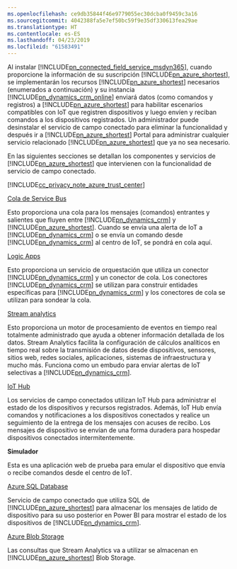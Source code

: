 ```yaml
---
ms.openlocfilehash: ce9db35844f46e9779055ec30dcba0f9459c3a16
ms.sourcegitcommit: 4042388fa5e7ef50bc59f9e35df330613fea29ae
ms.translationtype: HT
ms.contentlocale: es-ES
ms.lasthandoff: 04/23/2019
ms.locfileid: "61583491"
---
```

Al instalar [!INCLUDE[pn_connected_field_service_msdyn365](pn-connected-field-service-msdyn365.md)], cuando proporcione la información de su suscripción [!INCLUDE[pn_azure_shortest](pn-azure-shortest.md)], se implementarán los recursos [!INCLUDE[pn_azure_shortest](pn-azure-shortest.md)] necesarios (enumerados a continuación) y su instancia [!INCLUDE[pn_dynamics_crm_online](pn-dynamics-crm-online.md)] enviará datos (como comandos y registros) a [!INCLUDE[pn_azure_shortest](pn-azure-shortest.md)] para habilitar escenarios compatibles con IoT que registren dispositivos y luego envíen y reciban comandos a los dispositivos registrados. Un administrador puede desinstalar el servicio de campo conectado para eliminar la funcionalidad y después ir a [!INCLUDE[pn_azure_shortest](pn-azure-shortest.md)] Portal para administrar cualquier servicio relacionado [!INCLUDE[pn_azure_shortest](pn-azure-shortest.md)] que ya no sea necesario.  
  
 En las siguientes secciones se detallan los componentes y servicios de [!INCLUDE[pn_azure_shortest](pn-azure-shortest.md)] que intervienen con la funcionalidad de servicio de campo conectado.  
  
 [!INCLUDE[cc_privacy_note_azure_trust_center](cc-privacy-note-azure-trust-center.md)]  
  
 [Cola de Service Bus](https://azure.microsoft.com/documentation/articles/service-bus-dotnet-get-started-with-queues/)  
  
 Esto proporciona una cola para los mensajes (comandos) entrantes y salientes que fluyen entre [!INCLUDE[pn_dynamics_crm](pn-dynamics-crm.md)] y [!INCLUDE[pn_azure_shortest](pn-azure-shortest.md)]. Cuando se envía una alerta de IoT a [!INCLUDE[pn_dynamics_crm](pn-dynamics-crm.md)] o se envía un comando desde [!INCLUDE[pn_dynamics_crm](pn-dynamics-crm.md)] al centro de IoT, se pondrá en cola aquí.  
  
 [Logic Apps](https://azure.microsoft.com/services/logic-apps/)  
  
 Esto proporciona un servicio de orquestación que utiliza un conector [!INCLUDE[pn_dynamics_crm](pn-dynamics-crm.md)] y un conector de cola. Los conectores [!INCLUDE[pn_dynamics_crm](pn-dynamics-crm.md)] se utilizan para construir entidades específicas para [!INCLUDE[pn_dynamics_crm](pn-dynamics-crm.md)] y los conectores de cola se utilizan para sondear la cola.  
  
 [Stream analytics](https://azure.microsoft.com/services/stream-analytics/)  
  
 Esto proporciona un motor de procesamiento de eventos en tiempo real totalmente administrado que ayuda a obtener información detallada de los datos. Stream Analytics facilita la configuración de cálculos analíticos en tiempo real sobre la transmisión de datos desde dispositivos, sensores, sitios web, redes sociales, aplicaciones, sistemas de infraestructura y mucho más. Funciona como un embudo para enviar alertas de IoT selectivas a [!INCLUDE[pn_dynamics_crm](pn-dynamics-crm.md)].  
  
 [IoT Hub](https://azure.microsoft.com/services/iot-hub/)  
  
 Los servicios de campo conectados utilizan IoT Hub para administrar el estado de los dispositivos y recursos registrados. Además, IoT Hub envía comandos y notificaciones a los dispositivos conectados y realice un seguimiento de la entrega de los mensajes con acuses de recibo. Los mensajes de dispositivo se envían de una forma duradera para hospedar dispositivos conectados intermitentemente.  
  
 **Simulador**  
  
 Esta es una aplicación web de prueba para emular el dispositivo que envía o recibe comandos desde el centro de IoT.  
  
 [Azure SQL Database](https://azure.microsoft.com/services/sql-database/)  
  
 Servicio de campo conectado que utiliza SQL de [!INCLUDE[pn_azure_shortest](pn-azure-shortest.md)] para almacenar los mensajes de latido de dispositivo para su uso posterior en Power BI para mostrar el estado de los dispositivos de [!INCLUDE[pn_dynamics_crm](pn-dynamics-crm.md)].  
  
 [Azure Blob Storage](https://azure.microsoft.com/services/storage/)  
  
 Las consultas que Stream Analytics va a utilizar se almacenan en [!INCLUDE[pn_azure_shortest](pn-azure-shortest.md)] Blob Storage.